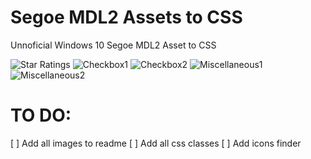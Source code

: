 # Segoe MDL2 Assets to CSS
Unnoficial Windows 10 Segoe MDL2 Asset to CSS

![Star Ratings](http://i.imgur.com/c0nEV9f.png)
![Checkbox1](http://i.imgur.com/0K6ZNXa.png)
![Checkbox2](http://i.imgur.com/c1S1Izj.png)
![Miscellaneous1](http://i.imgur.com/pevaxaE.png)
![Miscellaneous2](http://i.imgur.com/GpWWQrP.png)


# TO DO:
[ ] Add all images to readme
[ ] Add all css classes
[ ] Add icons finder
